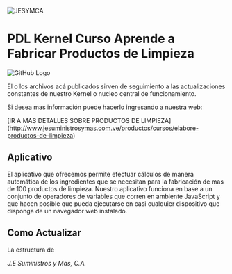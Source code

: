 ![JESYMCA](http://www.jesuministrosymas.com.ve/LOGO.png)

# PDL Kernel Curso Aprende a Fabricar Productos de Limpieza

![GitHub Logo](http://www.jesuministrosymas.com.ve/_/rsrc/1501448128002/productos/cursos/elabore-productos-de-limpieza/VENTANA_SEGURIDAD_3.png?height=226&width=320)

El o los archivos acá publicados sirven de seguimiento a las actualizaciones constantes de nuestro Kernel o nucleo central de funcionamiento.

Si desea mas información puede hacerlo ingresando a nuestra web:

[IR A MAS DETALLES SOBRE PRODUCTOS DE LIMPIEZA] (http://www.jesuministrosymas.com.ve/productos/cursos/elabore-productos-de-limpieza)

## Aplicativo
El aplicativo que ofrecemos permite efectuar cálculos de manera automática de los ingredientes que se necesitan para la fabricación de mas de 100 productos de limpieza.
Nuestro aplicativo funciona en base a un conjunto de operadores de variables que corren en ambiente JavaScript y que hacen posible que pueda ejecutarse en casi cualquier dispositivo que disponga de un navegador web instalado.

## Como Actualizar

La estructura de

_J.E Suministros y Mas, C.A._
